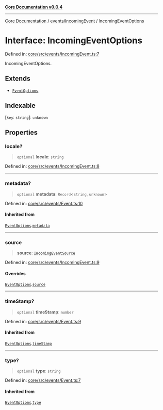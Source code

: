 [**Core Documentation v0.0.4**](../../../README.md)

***

[Core Documentation](../../../modules.md) / [events/IncomingEvent](../README.md) / IncomingEventOptions

# Interface: IncomingEventOptions

Defined in: [core/src/events/IncomingEvent.ts:7](https://github.com/stonemjs/core/blob/d2167ff53d508d3a75c05f0cf962180518d3e061/src/events/IncomingEvent.ts#L7)

IncomingEventOptions.

## Extends

- [`EventOptions`](../../Event/interfaces/EventOptions.md)

## Indexable

\[`key`: `string`\]: `unknown`

## Properties

### locale?

> `optional` **locale**: `string`

Defined in: [core/src/events/IncomingEvent.ts:8](https://github.com/stonemjs/core/blob/d2167ff53d508d3a75c05f0cf962180518d3e061/src/events/IncomingEvent.ts#L8)

***

### metadata?

> `optional` **metadata**: `Record`\<`string`, `unknown`\>

Defined in: [core/src/events/Event.ts:10](https://github.com/stonemjs/core/blob/d2167ff53d508d3a75c05f0cf962180518d3e061/src/events/Event.ts#L10)

#### Inherited from

[`EventOptions`](../../Event/interfaces/EventOptions.md).[`metadata`](../../Event/interfaces/EventOptions.md#metadata)

***

### source

> **source**: [`IncomingEventSource`](../../../declarations/interfaces/IncomingEventSource.md)

Defined in: [core/src/events/IncomingEvent.ts:9](https://github.com/stonemjs/core/blob/d2167ff53d508d3a75c05f0cf962180518d3e061/src/events/IncomingEvent.ts#L9)

#### Overrides

[`EventOptions`](../../Event/interfaces/EventOptions.md).[`source`](../../Event/interfaces/EventOptions.md#source)

***

### timeStamp?

> `optional` **timeStamp**: `number`

Defined in: [core/src/events/Event.ts:9](https://github.com/stonemjs/core/blob/d2167ff53d508d3a75c05f0cf962180518d3e061/src/events/Event.ts#L9)

#### Inherited from

[`EventOptions`](../../Event/interfaces/EventOptions.md).[`timeStamp`](../../Event/interfaces/EventOptions.md#timestamp)

***

### type?

> `optional` **type**: `string`

Defined in: [core/src/events/Event.ts:7](https://github.com/stonemjs/core/blob/d2167ff53d508d3a75c05f0cf962180518d3e061/src/events/Event.ts#L7)

#### Inherited from

[`EventOptions`](../../Event/interfaces/EventOptions.md).[`type`](../../Event/interfaces/EventOptions.md#type)
